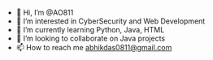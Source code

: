 - 👋 Hi, I’m @AO811
- 👀 I’m interested in CyberSecurity and Web Development
- 🌱 I’m currently learning Python, Java, HTML
- 💞️ I’m looking to collaborate on Java projects
- 📫 How to reach me abhikdas0811@gmail.com

<!---
AO811/AO811 is a ✨ special ✨ repository because its `README.md` (this file) appears on your GitHub profile.
You can click the Preview link to take a look at your changes.
--->
